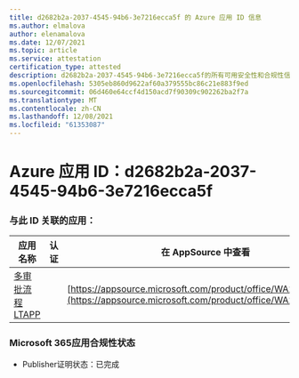 ```yaml
---
title: d2682b2a-2037-4545-94b6-3e7216ecca5f 的 Azure 应用 ID 信息
ms.author: elmalova
author: elenamalova
ms.date: 12/07/2021
ms.topic: article
ms.service: attestation
certification_type: attested
description: d2682b2a-2037-4545-94b6-3e7216ecca5f的所有可用安全性和合规性信息。
ms.openlocfilehash: 5305eb860d9622af60a379555bc86c21e883f9ed
ms.sourcegitcommit: 06d460e64ccf4d150acd7f90309c902262ba2f7a
ms.translationtype: MT
ms.contentlocale: zh-CN
ms.lasthandoff: 12/08/2021
ms.locfileid: "61353087"
---
```

# <a name="azure-app-id-d2682b2a-2037-4545-94b6-3e7216ecca5f"></a>Azure 应用 ID：d2682b2a-2037-4545-94b6-3e7216ecca5f


### <a name="apps-associated-with-this-id"></a>与此 ID 关联的应用：
| **应用名称** | **认证** | **在 AppSource 中查看** |
|--------------|---------------|-----------------------|
| [多审批流程 LTAPP](https://docs.microsoft.com/microsoft-365-app-certification/forward/WA200003188) |  | [https://appsource.microsoft.com/product/office/WA200003188](https://appsource.microsoft.com/product/office/WA200003188) |

### <a name="microsoft-365-app-compliance-status"></a>Microsoft 365应用合规性状态
- Publisher证明状态：已完成
